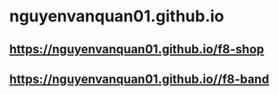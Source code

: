 # nguyenvanquan01.github.io  

## https://nguyenvanquan01.github.io/f8-shop  
## https://nguyenvanquan01.github.io//f8-band
